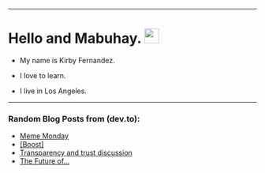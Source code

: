 
<img src="https://komarev.com/ghpvc/?username=kirbygit&style=flat-square&color=blue" alt=""/>

---
<h1>
  Hello and Mabuhay.
  <img src="https://media.giphy.com/media/hvRJCLFzcasrR4ia7z/giphy.gif" width="30px"/>
</h1>

- My name is Kirby Fernandez.

- I love to learn.

- I live in Los Angeles.

---

### Random Blog Posts from (dev.to):
<!-- BLOG-POST-LIST:START -->
- [Meme Monday](https://dev.to/ben/meme-monday-4efm)
- [[Boost]](https://dev.to/ben/-500o)
- [Transparency and trust discussion](https://dev.to/ben/transparency-and-trust-discussion-3d0e)
- [The Future of...](https://dev.to/devteam/the-future-of-4ml4)
<!-- BLOG-POST-LIST:END -->
